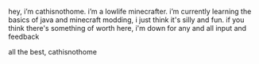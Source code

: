 hey, i’m cathisnothome. i’m a lowlife minecrafter. i’m currently learning the basics of java and minecraft modding, i just think it's silly and fun. if you think there's something of worth here, i'm down for any and all input and feedback

all the best,
cathisnothome

<!---
cathisnothome/cathisnothome is a ✨ special ✨ repository because its `README.md` (this file) appears on your GitHub profile.
You can click the Preview link to take a look at your changes.
--->
